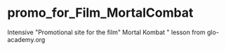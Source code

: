 # promo_for_Film_MortalCombat
Intensive "Promotional site for the film" Mortal Kombat " 
lesson from glo-academy.org
